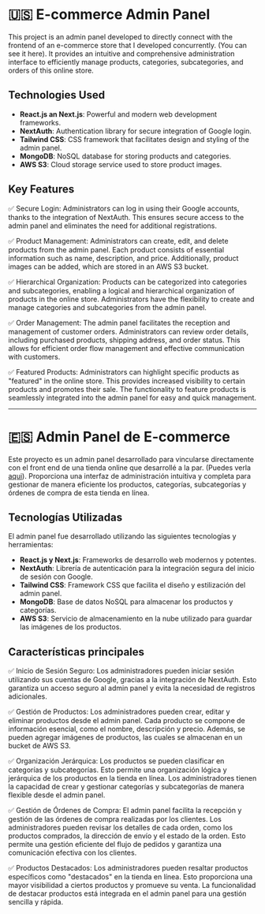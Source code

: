 # 🇺🇸 E-commerce Admin Panel

This project is an admin panel developed to directly connect with the frontend of an e-commerce store that I developed concurrently. (You can see it here). It provides an intuitive and comprehensive administration interface to efficiently manage products, categories, subcategories, and orders of this online store.

## Technologies Used

- **React.js an Next.js**:  Powerful and modern web development frameworks.
- **NextAuth**: Authentication library for secure integration of Google login.
- **Tailwind CSS**: CSS framework that facilitates design and styling of the admin panel.
- **MongoDB**: NoSQL database for storing products and categories.
- **AWS S3**: Cloud storage service used to store product images.
  
 ## Key Features

✅ Secure Login: Administrators can log in using their Google accounts, thanks to the integration of NextAuth. This ensures secure access to the admin panel and eliminates the need for additional registrations.

✅ Product Management: Administrators can create, edit, and delete products from the admin panel. Each product consists of essential information such as name, description, and price. Additionally, product images can be added, which are stored in an AWS S3 bucket.

✅ Hierarchical Organization: Products can be categorized into categories and subcategories, enabling a logical and hierarchical organization of products in the online store. Administrators have the flexibility to create and manage categories and subcategories from the admin panel.

✅  Order Management: The admin panel facilitates the reception and management of customer orders. Administrators can review order details, including purchased products, shipping address, and order status. This allows for efficient order flow management and effective communication with customers.

✅  Featured Products: Administrators can highlight specific products as "featured" in the online store. This provides increased visibility to certain products and promotes their sale. The functionality to feature products is seamlessly integrated into the admin panel for easy and quick management.

----------------------------------------------------------------------------------------------------------------------------------------------------------------------

# :es: Admin Panel de E-commerce 

Este proyecto es un admin panel desarrollado para vincularse directamente con el front end de una tienda online que desarrollé a la par. (Puedes verla [aqui](salud-armonia-e-shop-front.vercel.app)). Proporciona una interfaz de administración intuitiva y completa para gestionar de manera eficiente los productos, categorías, subcategorías y órdenes de compra de esta tienda en línea.

## Tecnologías Utilizadas
El admin panel fue desarrollado utilizando las siguientes tecnologías y herramientas:

- **React.js y Next.js**: Frameworks de desarrollo web modernos y potentes.
- **NextAuth**: Librería de autenticación para la integración segura del inicio de sesión con Google.
- **Tailwind CSS**: Framework CSS que facilita el diseño y estilización del admin panel.
- **MongoDB**: Base de datos NoSQL para almacenar los productos y categorías.
- **AWS S3**: Servicio de almacenamiento en la nube utilizado para guardar las imágenes de los productos.
  
 ## Características principales

✅ Inicio de Sesión Seguro: Los administradores pueden iniciar sesión utilizando sus cuentas de Google, gracias a la integración de NextAuth. Esto garantiza un acceso seguro al admin panel y evita la necesidad de registros adicionales.

✅ Gestión de Productos: Los administradores pueden crear, editar y eliminar productos desde el admin panel. Cada producto se compone de información esencial, como el nombre, descripción y precio. Además, se pueden agregar imágenes de productos, las cuales se almacenan en un bucket de AWS S3.

✅ Organización Jerárquica: Los productos se pueden clasificar en categorías y subcategorías. Esto permite una organización lógica y jerárquica de los productos en la tienda en línea. Los administradores tienen la capacidad de crear y gestionar categorías y subcategorías de manera flexible desde el admin panel.

✅ Gestión de Órdenes de Compra: El admin panel facilita la recepción y gestión de las órdenes de compra realizadas por los clientes. Los administradores pueden revisar los detalles de cada orden, como los productos comprados, la dirección de envío y el estado de la orden. Esto permite una gestión eficiente del flujo de pedidos y garantiza una comunicación efectiva con los clientes.

✅ Productos Destacados: Los administradores pueden resaltar productos específicos como "destacados" en la tienda en línea. Esto proporciona una mayor visibilidad a ciertos productos y promueve su venta. La funcionalidad de destacar productos está integrada en el admin panel para una gestión sencilla y rápida.

